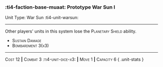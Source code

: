 ### :ti4-faction-base-muaat: **Prototype War Sun I**

Unit Type: War Sun :ti4-unit-warsun: 

---

Other players' units in this system lose the <span style="font-variant:small-caps;">Planetary Shield</span> ability.

* <span style="font-variant:small-caps;">Sustain Damage</span> 
* <span style="font-variant:small-caps;">Bombardment 3(x3)</span> 

---

<span style="font-variant:small-caps;">Cost 1</span>2 __|__ <span style="font-variant:small-caps;">Combat 3 :ti4-unit-dice-x3:</span> __|__ <span style="font-variant:small-caps;">Move 1</span> __|__ <span style="font-variant:small-caps;">Capacity 6</span>
{ .unit-stats }